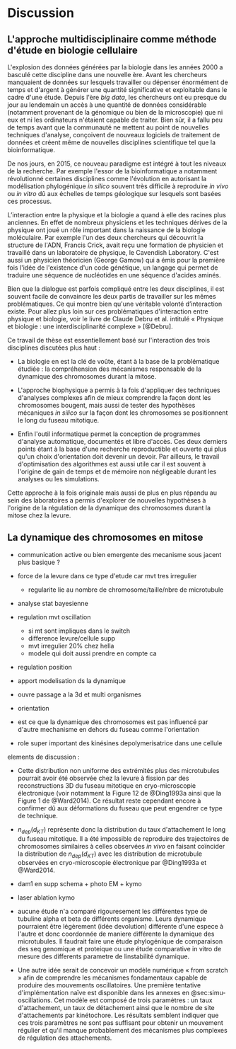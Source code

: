 # Discussion

## L'approche multidisciplinaire comme méthode d'étude en biologie cellulaire

L'explosion des données générées par la biologie dans les années 2000 a basculé cette discipline dans une nouvelle ère. Avant les chercheurs manquaient de données sur lesquels travailler ou dépenser énormément de temps et d'argent à générer une quantité significative et exploitable dans le cadre d'une étude. Depuis l'ère _big data_, les chercheurs ont eu presque du jour au lendemain un accès à une quantité de données considérable (notamment provenant de la génomique ou bien de la microscopie) que ni eux et ni les ordinateurs n'étaient capable de traiter. Bien sûr, il a fallu peu de temps avant que la communauté ne mettent au point de nouvelles techniques d'analyse, conçoivent de nouveaux logiciels de traitement de données et créent même de nouvelles disciplines scientifique tel que la bioinformatique.

De nos jours, en 2015, ce nouveau paradigme est intégré à tout les niveaux de la recherche. Par exemple l'essor de la bioinformatique a notamment révolutionné certaines disciplines comme l'évolution en autorisant la modélisation phylogénique _in silico_ souvent très difficile à reproduire _in vivo_ ou _in vitro_ dû aux échelles de temps géologique sur lesquels sont basées ces processus.

L’interaction entre la physique et la biologie a quand à elle des racines plus anciennes. En effet de nombreux physiciens et les techniques dérives de la physique ont joué un rôle important dans la naissance de la biologie moléculaire. Par exemple l'un des deux chercheurs qui découvrit la structure de l'ADN, Francis Crick, avait reçu une formation de physicien et travaillé dans un laboratoire de physique, le Cavendish Laboratory. C'est aussi un physicien théoricien (George Gamow) qui a émis pour la première fois l'idée de l'existence d'un code génétique, un langage qui permet de traduire une séquence de nucléotides en une séquence d'acides aminés.

Bien que la dialogue est parfois compliqué entre les deux disciplines, il est souvent facile de convaincre les deux partis de travailler sur les mêmes problématiques. Ce qui montre bien qu'une véritable volonté d’interaction existe. Pour allez plus loin sur ces problématiques d'interaction entre physique et biologie, voir le livre de Claude Debru et al. intitulé « Physique et biologie : une interdisciplinarité complexe » [@Debru].

Ce travail de thèse est essentiellement basé sur l'interaction des trois disciplines discutées plus haut :

- La biologie en est la clé de voûte, étant à la base de la problématique étudiée : la compréhension des mécanismes responsable de la dynamique des chromosomes durant la mitose.

- L'approche biophysique a permis à la fois d'appliquer des techniques d'analyses complexes afin de mieux comprendre la façon dont les chromosomes bougent, mais aussi de tester des hypothèses mécaniques _in silico_ sur la façon dont les chromosomes se positionnent le long du fuseau mitotique.

- Enfin l'outil informatique permet la conception de programmes d'analyse automatique, documentés et libre d'accès. Ces deux derniers points étant à la base d'une recherche reproductible et ouverte qui plus qu'un choix d'orientation doit devenir un devoir. Par ailleurs, le travail d'optimisation des algorithmes est aussi utile car il est souvent à l'origine de gain de temps et de mémoire non négligeable durant les analyses ou les simulations.

Cette approche à la fois originale mais aussi de plus en plus répandu au sein des laboratoires a permis d'explorer de nouvelles hypothèses à l'origine de la régulation de la dynamique des chromosomes durant la mitose chez la levure.

## La dynamique des chromosomes en mitose

- communication active ou bien emergente des mecanisme sous jacent plus basique ?
- force de la levure dans ce type d'etude car mvt tres irregulier
    - regularite lie au nombre de chromosome/taille/nbre de microtubule

- analyse stat bayesienne
- regulation mvt oscillation
    - si mt sont impliques dans le switch
    - difference levure/cellule supp
    - mvt irregulier 20% chez hella
    - modele qui doit aussi prendre en compte ca
- regulation position

- apport modelisation ds la dynamique

- ouvre passage a la 3d et multi organismes
- orientation
- est ce que la dynamique des chromosomes est pas influencé par d'autre mechanisme en dehors du fuseau comme l'orientation

- role super important des kinésines depolymerisatrice dans une cellule

elements de discussion :

- Cette distribution non uniforme des extrémités plus des microtubules pourrait avoir été observée chez la levure à fission par des reconstructions 3D du fuseau mitotique en cryo-microscopie électronique (voir notamment la Figure 12 de @Ding1993a ainsi que la Figure 1 de @Ward2014). Ce résultat reste cependant encore à confirmer dû aux déformations du fuseau que peut engendrer ce type de technique.

- $n_{dep}(d_{KT})$ représente donc la distribution du taux d'attachement le long du fuseau mitotique. Il a été impossible de reproduire des trajectoires de chromosomes similaires à celles observées _in vivo_ en faisant coïncider la distribution de $n_{dep}(d_{KT})$ avec les distribution de microtubule observées en cryo-microscopie électronique par @Ding1993a et @Ward2014.


- dam1 en supp schema + photo EM + kymo
- laser ablation kymo

- aucune étude n'a comparé rigouresement les différentes type de tubuline alpha et beta de différents organisme. Leurs dynamique pourraient être légèrement (idée devolution) différente d'une espece à l'autre et donc coordonnée de maniere différente la dynamique des microtubules. Il faudrait faire une étude phylogénique de comparaison des seq genomique et proteique ou une étude comparative in vitro de mesure des differents parametre de linstabilité dynamique.

- Une autre idée serait de concevoir un modèle numérique « from scratch » afin de comprendre les mécanismes fondamentaux capable de produire des mouvements oscillatoires. Une première tentative d'implémentation naïve est disponible dans les annexes en @sec:simu-oscillations. Cet modèle est composé de trois paramètres : un taux d'attachement, un taux de détachement ainsi que le nombre de site d'attachements par kinétochore. Les résultats semblent indiquer que ces trois paramètres ne sont pas suffisant pour obtenir un mouvement régulier et qu'il manque probablement des mécanismes plus complexes de régulation des attachements.
